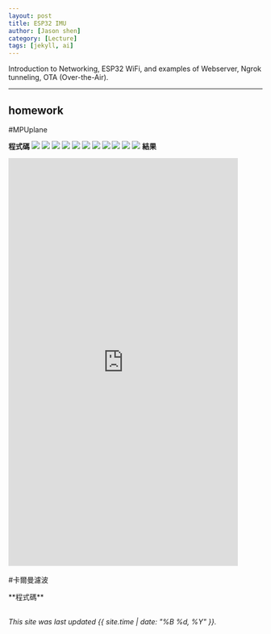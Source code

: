 ```yaml
---
layout: post
title: ESP32 IMU
author: [Jason shen]
category: [Lecture]
tags: [jekyll, ai]
---
```


Introduction to Networking, ESP32 WiFi, and examples of Webserver, Ngrok tunneling, OTA (Over-the-Air).

---
## homework
#MPUplane</p>
**程式碼**
![](https://github.com/jason0201/MCU-project/blob/main/images/aduplane1.jpg?raw=true)
![](https://github.com/jason0201/MCU-project/blob/main/images/aduplane2.jpg?raw=true)
![](https://github.com/jason0201/MCU-project/blob/main/images/aduplane3.jpg?raw=true)
![](https://github.com/jason0201/MCU-project/blob/main/images/aduplane4.jpg?raw=true)
![](https://github.com/jason0201/MCU-project/blob/main/images/aduplane5.jpg?raw=true)
![](https://github.com/jason0201/MCU-project/blob/main/images/aduplane6.jpg?raw=true)
![](https://github.com/jason0201/MCU-project/blob/main/images/aduplane7.jpg?raw=true)
![](https://github.com/jason0201/MCU-project/blob/main/images/MPUplane1.png?raw=true)
![](https://github.com/jason0201/MCU-project/blob/main/images/MPUplane2.png?raw=true)
![](https://github.com/jason0201/MCU-project/blob/main/images/MPUplane3.png?raw=true)
![](https://github.com/jason0201/MCU-project/blob/main/images/MPUplane4.png?raw=true)
**結果**
<iframe width="455" height="809" src="https://www.youtube.com/embed/E6TewB4EC70" title="實測影片" frameborder="0" allow="accelerometer; autoplay; clipboard-write; encrypted-media; gyroscope; picture-in-picture; web-share" allowfullscreen></iframe>
<br>
<br>
#卡爾曼濾波</p>
**程式碼**


  
<br>
<br>

*This site was last updated {{ site.time | date: "%B %d, %Y" }}.*


